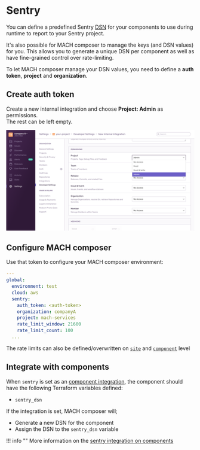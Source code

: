 # Sentry

You can define a predefined Sentry [DSN](https://docs.sentry.io/product/sentry-basics/dsn-explainer)
for your components to use during runtime to report to your Sentry project.

It's also possible for MACH composer to manage the keys (and DSN values) for
you.  This allows you to generate a unique DSN per component as well as have
fine-grained control over rate-limiting.

To let MACH composer manage your DSN values, you need to define a
**auth token**, **project** and **organization**.

## Create auth token

Create a new internal integration and choose **Project: Admin** as permissions.<br>
The rest can be left empty.

![Sentry config](../../_img/sentry.png)

## Configure MACH composer

Use that token to configure your MACH composer environment:

```yaml
---
global:
  environment: test
  cloud: aws
  sentry:
    auth_token: <auth-token>
    organization: companyA
    project: mach-services
    rate_limit_window: 21600
    rate_limit_count: 100
  ...
```

The rate limits can also be defined/overwritten on [`site`](../../reference/syntax/sites.md)
and [`component`](../../reference/syntax/sites.md#components) level

## Integrate with components

When `sentry` is set as an [component integration](../../reference/components/structure.md#integrations),
the component should have the following Terraform variables defined:

- `sentry_dsn`

If the integration is set, MACH composer will;

- Generate a new DSN for the component
- Assign the DSN to the `sentry_dsn` variable

!!! info ""
    More information on the [sentry integration on components](../../reference/components/structure.md#sentry)
